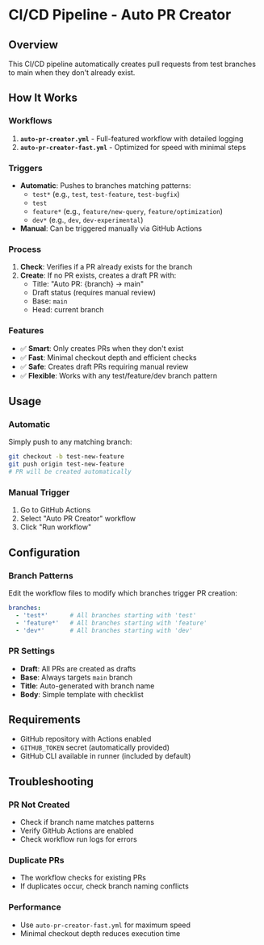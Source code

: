 # CI/CD Pipeline - Auto PR Creator

## Overview
This CI/CD pipeline automatically creates pull requests from test branches to main when they don't already exist.

## How It Works

### Workflows
1. **`auto-pr-creator.yml`** - Full-featured workflow with detailed logging
2. **`auto-pr-creator-fast.yml`** - Optimized for speed with minimal steps

### Triggers
- **Automatic**: Pushes to branches matching patterns:
  - `test*` (e.g., `test`, `test-feature`, `test-bugfix`)
  - `test`
  - `feature*` (e.g., `feature/new-query`, `feature/optimization`)
  - `dev*` (e.g., `dev`, `dev-experimental`)
- **Manual**: Can be triggered manually via GitHub Actions

### Process
1. **Check**: Verifies if a PR already exists for the branch
2. **Create**: If no PR exists, creates a draft PR with:
   - Title: "Auto PR: {branch} → main"
   - Draft status (requires manual review)
   - Base: `main`
   - Head: current branch

### Features
- ✅ **Smart**: Only creates PRs when they don't exist
- ✅ **Fast**: Minimal checkout depth and efficient checks
- ✅ **Safe**: Creates draft PRs requiring manual review
- ✅ **Flexible**: Works with any test/feature/dev branch pattern

## Usage

### Automatic
Simply push to any matching branch:
```bash
git checkout -b test-new-feature
git push origin test-new-feature
# PR will be created automatically
```

### Manual Trigger
1. Go to GitHub Actions
2. Select "Auto PR Creator" workflow
3. Click "Run workflow"

## Configuration

### Branch Patterns
Edit the workflow files to modify which branches trigger PR creation:
```yaml
branches:
  - 'test*'      # All branches starting with 'test'
  - 'feature*'   # All branches starting with 'feature'
  - 'dev*'       # All branches starting with 'dev'
```

### PR Settings
- **Draft**: All PRs are created as drafts
- **Base**: Always targets `main` branch
- **Title**: Auto-generated with branch name
- **Body**: Simple template with checklist

## Requirements
- GitHub repository with Actions enabled
- `GITHUB_TOKEN` secret (automatically provided)
- GitHub CLI available in runner (included by default)

## Troubleshooting

### PR Not Created
- Check if branch name matches patterns
- Verify GitHub Actions are enabled
- Check workflow run logs for errors

### Duplicate PRs
- The workflow checks for existing PRs
- If duplicates occur, check branch naming conflicts

### Performance
- Use `auto-pr-creator-fast.yml` for maximum speed
- Minimal checkout depth reduces execution time

